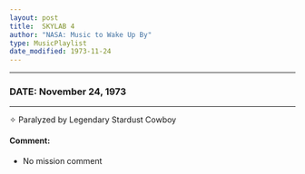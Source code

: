 ```yaml
---
layout: post
title:  SKYLAB 4
author: "NASA: Music to Wake Up By"
type: MusicPlaylist
date_modified: 1973-11-24
---
```


----
### DATE: November 24, 1973
----
✧ Paralyzed by Legendary Stardust Cowboy

#### Comment:
* No mission comment
